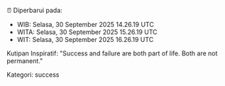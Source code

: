⏰ Diperbarui pada:
- WIB: Selasa, 30 September 2025 14.26.19 UTC
- WITA: Selasa, 30 September 2025 15.26.19 UTC
- WIT: Selasa, 30 September 2025 16.26.19 UTC

Kutipan Inspiratif:
"Success and failure are both part of life. Both are not permanent."


Kategori: success

